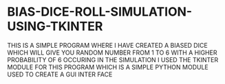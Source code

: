 # BIAS-DICE-ROLL-SIMULATION-USING-TKINTER
THIS IS A SIMPLE PROGRAM WHERE I HAVE CREATED A BIASED DICE WHICH WILL GIVE YOU RANDOM NUMBER FROM 1 TO 6 WITH A HIGHER PROBABILITY OF 6 OCCURING IN THE SIMULATION 
I USED THE TKINTER MODULE FOR THIS PROGRAM WHICH IS A SIMPLE PYTHON MODULE USED TO CREATE A GUI INTER FACE
